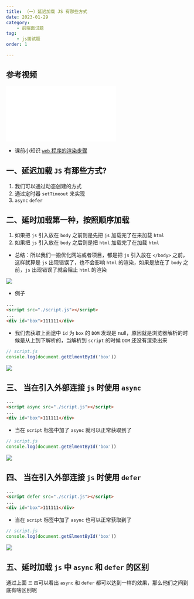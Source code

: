 ```yaml
---
title: （一）延迟加载 JS 有那些方式
date: 2023-01-29
category:
    - 前端面试题
tag: 
    - js面试题
order: 1

---
```


## 参考视频
<iframe src="//player.bilibili.com/player.html?aid=893165041&bvid=BV1QP4y1j74h&cid=486774032&page=1" scrolling="no" border="0" frameborder="no" framespacing="0" allowfullscreen="true"> </iframe>

- 课前小知识 [`web` 程序的渲染步骤](https://www.growingwiththeweb.com/2014/02/async-vs-defer-attributes.html)

## 一、延迟加载 `JS` 有那些方式?
1. 我们可以通过动态创建的方式
2. 通过定时器 `setTimeout` 来实现
3. `async` `defer`

## 二、延时加载第一种，按照顺序加载
1. 如果把 `js` 引入放在 `body` 之前则是先把 `js` 加载完了在来加载 `html` 
2. 如果把 `js` 引入放在 `body` 之后则是把 `html` 加载完了在加载 `html`
- 总结：所以我们一搬优化网站或者项目，都是把 `js` 引入放在 `</body>` 之前，这样就算是 `js` 出现错误了，也不会影响 `html` 的渲染，如果是放在了 `body` 之前，`js` 出现错误了就会阻止 `html` 的渲染

![](https://image.zswei.xyz/img/202301292159884.png)

- 例子
```html
...
<script src="./script.js"></script>
...
<div id="box">111111</div>
```
- 我们去获取上面途中 `id` 为 `box` 的 `DOM` 发现是 null，原因就是浏览器解析的时候是从上到下解析的，当解析到 `script` 的时候 `DOM` 还没有渲染出来
```js
// script.js
console.log(document.getElmentById('box'))
```

![](https://image.zswei.xyz/img/202301292208946.png)


## 三、 当在引入外部连接 `js` 时使用 `async`
```html
...
<script async src="./script.js"></script>
...
<div id="box">111111</div>
```
- 当在 `script` 标签中加了 `async` 就可以正常获取到了
```js
// script.js
console.log(document.getElmentById('box'))
```

![](https://image.zswei.xyz/img/202301292211139.png)

## 四、 当在引入外部连接 `js` 时使用 `defer`
```html
...
<script defer src="./script.js"></script>
...
<div id="box">111111</div>
```
- 当在 `script` 标签中加了 `async` 也可以正常获取到了
```js
// script.js
console.log(document.getElmentById('box'))
```

![](https://image.zswei.xyz/img/202301292211139.png)


## 五、延时加载 `js` 中 `async` 和 `defer` 的区别
通过上面 `三` `四`可以看出 `async` 和 `defer` 都可以达到一样的效果，那么他们之间到底有啥区别呢